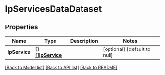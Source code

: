 # IpServicesDataDataset

## Properties
Name | Type | Description | Notes
------------ | ------------- | ------------- | -------------
**IpService** | [**[][]IpService**](array.md) |  | [optional] [default to null]

[[Back to Model list]](../README.md#documentation-for-models) [[Back to API list]](../README.md#documentation-for-api-endpoints) [[Back to README]](../README.md)

